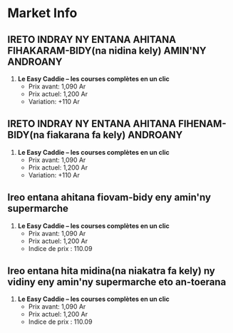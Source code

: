 # Market Info

## IRETO INDRAY NY ENTANA AHITANA FIHAKARAM-BIDY(na nidina kely) AMIN'NY ANDROANY

1. **Le Easy Caddie – les courses complètes en un clic**
   - Prix avant: 1,090 Ar
   - Prix actuel: 1,200 Ar
   - Variation: +110 Ar

## IRETO INDRAY NY ENTANA AHITANA FIHENAM-BIDY(na fiakarana fa kely) ANDROANY

1. **Le Easy Caddie – les courses complètes en un clic**
   - Prix avant: 1,090 Ar
   - Prix actuel: 1,200 Ar
   - Variation: +110 Ar

## Ireo entana ahitana fiovam-bidy eny amin'ny supermarche

1. **Le Easy Caddie – les courses complètes en un clic**
   - Prix avant: 1,090 Ar
   - Prix actuel: 1,200 Ar
   - Indice de prix : 110.09

## Ireo entana hita midina(na niakatra fa kely) ny vidiny eny amin'ny supermarche eto an-toerana

1. **Le Easy Caddie – les courses complètes en un clic**
   - Prix avant: 1,090 Ar
   - Prix actuel: 1,200 Ar
   - Indice de prix : 110.09

